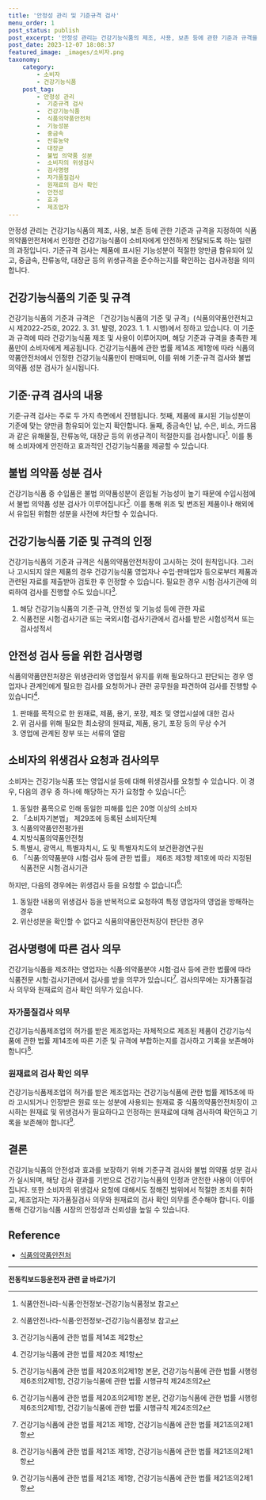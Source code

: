 ```yaml
---
title: '안정성 관리 및 기준규격 검사'
menu_order: 1
post_status: publish
post_excerpt: '안정성 관리는 건강기능식품의 제조, 사용, 보존 등에 관한 기준과 규격을 지정하여 식품의약품안전처에서 인정한 건강기능식품이 소비자에게 안전하게 전달되도록 하는 일련의 과정입니다. 기준규격 검사는 제품에 표시된 기능성분이 적절한 양만큼 함유되어 있고, 중금속, 잔류농약, 대장균 등의 위생규격을 준수하는지를 확인하는 검사과정을 의미합니다.'
post_date: 2023-12-07 18:08:37
featured_image: _images/소비자.png
taxonomy:
    category:
        - 소비자
        - 건강기능식품
    post_tag:
        - 안정성 관리
        -  기준규격 검사
        -  건강기능식품
        -  식품의약품안전처
        -  기능성분
        -  중금속
        -  잔류농약
        -  대장균
        -  불법 의약품 성분
        -  소비자의 위생검사
        -  검사명령
        -  자가품질검사
        -  원재료의 검사 확인
        -  안전성
        -  효과
        -  제조업자
---
```




안정성 관리는 건강기능식품의 제조, 사용, 보존 등에 관한 기준과 규격을 지정하여 식품의약품안전처에서 인정한 건강기능식품이 소비자에게 안전하게 전달되도록 하는 일련의 과정입니다. 기준규격 검사는 제품에 표시된 기능성분이 적절한 양만큼 함유되어 있고, 중금속, 잔류농약, 대장균 등의 위생규격을 준수하는지를 확인하는 검사과정을 의미합니다.

## 건강기능식품의 기준 및 규격

건강기능식품의 기준과 규격은 「건강기능식품의 기준 및 규격」(식품의약품안전처고시 제2022-25호, 2022. 3. 31. 발령, 2023. 1. 1. 시행)에서 정하고 있습니다. 이 기준과 규격에 따라 건강기능식품 제조 및 사용이 이루어지며, 해당 기준과 규격을 충족한 제품만이 소비자에게 제공됩니다. 건강기능식품에 관한 법률 제14조 제1항에 따라 식품의약품안전처에서 인정한 건강기능식품만이 판매되며, 이를 위해 기준·규격 검사와 불법 의약품 성분 검사가 실시됩니다.

## 기준·규격 검사의 내용

기준·규격 검사는 주로 두 가지 측면에서 진행됩니다. 첫째, 제품에 표시된 기능성분이 기준에 맞는 양만큼 함유되어 있는지 확인합니다. 둘째, 중금속인 납, 수은, 비소, 카드뮴과 같은 유해물질, 잔류농약, 대장균 등의 위생규격이 적절한지를 검사합니다[^1]. 이를 통해 소비자에게 안전하고 효과적인 건강기능식품을 제공할 수 있습니다.

## 불법 의약품 성분 검사

건강기능식품 중 수입품은 불법 의약품성분이 혼입될 가능성이 높기 때문에 수입시점에서 불법 의약품 성분 검사가 이루어집니다[^1]. 이를 통해 위조 및 변조된 제품이나 해외에서 유입된 위험한 성분을 사전에 차단할 수 있습니다.

## 건강기능식품 기준 및 규격의 인정

건강기능식품의 기준과 규격은 식품의약품안전처장이 고시하는 것이 원칙입니다. 그러나 고시되지 않은 제품의 경우 건강기능식품 영업자나 수입·판매업자 등으로부터 제품과 관련된 자료를 제출받아 검토한 후 인정할 수 있습니다. 필요한 경우 시험·검사기관에 의뢰하여 검사를 진행할 수도 있습니다[^2].

1. 해당 건강기능식품의 기준·규격, 안전성 및 기능성 등에 관한 자료
2. 식품전문 시험·검사기관 또는 국외시험·검사기관에서 검사를 받은 시험성적서 또는 검사성적서

## 안전성 검사 등을 위한 검사명령

식품의약품안전처장은 위생관리와 영업질서 유지를 위해 필요하다고 판단되는 경우 영업자나 관계인에게 필요한 검사를 요청하거나 관련 공무원을 파견하여 검사를 진행할 수 있습니다[^3].

1. 판매를 목적으로 한 원재료, 제품, 용기, 포장, 제조 및 영업시설에 대한 검사
2. 위 검사를 위해 필요한 최소량의 원재료, 제품, 용기, 포장 등의 무상 수거
3. 영업에 관계된 장부 또는 서류의 열람

## 소비자의 위생검사 요청과 검사의무

소비자는 건강기능식품 또는 영업시설 등에 대해 위생검사를 요청할 수 있습니다. 이 경우, 다음의 경우 중 하나에 해당하는 자가 요청할 수 있습니다[^4]:

1. 동일한 품목으로 인해 동일한 피해를 입은 20명 이상의 소비자
2. 「소비자기본법」 제29조에 등록된 소비자단체
3. 식품의약품안전평가원
4. 지방식품의약품안전청
5. 특별시, 광역시, 특별자치시, 도 및 특별자치도의 보건환경연구원
6. 「식품·의약품분야 시험·검사 등에 관한 법률」 제6조 제3항 제1호에 따라 지정된 식품전문 시험·검사기관

하지만, 다음의 경우에는 위생검사 등을 요청할 수 없습니다[^4]:

1. 동일한 내용의 위생검사 등을 반복적으로 요청하여 특정 영업자의 영업을 방해하는 경우
2. 위산성분을 확인할 수 없다고 식품의약품안전처장이 판단한 경우

## 검사명령에 따른 검사 의무

건강기능식품을 제조하는 영업자는 식품·의약품분야 시험·검사 등에 관한 법률에 따라 식품전문 시험·검사기관에서 검사를 받을 의무가 있습니다[^5]. 검사의무에는 자가품질검사 의무와 원재료의 검사 확인 의무가 있습니다.

### 자가품질검사 의무

건강기능식품제조업의 허가를 받은 제조업자는 자체적으로 제조된 제품이 건강기능식품에 관한 법률 제14조에 따른 기준 및 규격에 부합하는지를 검사하고 기록을 보존해야 합니다[^5].

### 원재료의 검사 확인 의무

건강기능식품제조업의 허가를 받은 제조업자는 건강기능식품에 관한 법률 제15조에 따라 고시되거나 인정받은 원료 또는 성분에 사용되는 원재료 중 식품의약품안전처장이 고시하는 원재료 및 위생검사가 필요하다고 인정하는 원재료에 대해 검사하여 확인하고 기록을 보존해야 합니다[^5].

## 결론

건강기능식품의 안전성과 효과를 보장하기 위해 기준규격 검사와 불법 의약품 성분 검사가 실시되며, 해당 검사 결과를 기반으로 건강기능식품의 인정과 안전한 사용이 이루어집니다. 또한 소비자의 위생검사 요청에 대해서도 정해진 범위에서 적절한 조치를 취하고, 제조업자는 자가품질검사 의무와 원재료의 검사 확인 의무를 준수해야 합니다. 이를 통해 건강기능식품 시장의 안정성과 신뢰성을 높일 수 있습니다.

[^1]: 식품안전나라-식품·안전정보-건강기능식품정보 참고
[^2]: 건강기능식품에 관한 법률 제14조 제2항
[^3]: 건강기능식품에 관한 법률 제20조 제1항
[^4]: 건강기능식품에 관한 법률 제20조의2제1항 본문, 건강기능식품에 관한 법률 시행령 제6조의2제1항, 건강기능식품에 관한 법률 시행규칙 제24조의2
[^5]: 건강기능식품에 관한 법률 제21조 제1항, 건강기능식품에 관한 법률 제21조의2제1항

## Reference

- [식품의약품안전처](https://www.mfds.go.kr/index.do)


<!-- wp:separator -->
<hr class="wp-block-separator has-alpha-channel-opacity"/>
<!-- /wp:separator -->

<!-- wp:group {"backgroundColor":"base","layout":{"type":"constrained"}} -->
<div class="wp-block-group has-base-background-color has-background"><!-- wp:paragraph {"align":"center","fontSize":"medium"} -->
<p class="has-text-align-center has-large-font-size"><strong>전동킥보드등운전자 관련 글 바로가기</strong></p>
<!-- /wp:paragraph -->


<!-- wp:latest-posts
{"categories":[{"id":1824,"count":19,"description":"","link":"https://uknowlaw.com/category/%ec%a0%84%eb%8f%99%ed%82%a5%eb%b3%b4%eb%93%9c%eb%93%b1%ec%9a%b4%ec%a0%84%ec%9e%90/","name":"전동킥보드등운전자","slug":"전동킥보드등운전자","taxonomy":"category","parent":0,"meta":[],"_links":{"self":[{"href":"https://uknowlaw.com/wp-json/wp/v2/categories/1824"}],"collection":[{"href":"https://uknowlaw.com/wp-json/wp/v2/categories"}],"about":[{"href":"https://uknowlaw.com/wp-json/wp/v2/taxonomies/category"}],"wp:post_type":[{"href":"https://uknowlaw.com/wp-json/wp/v2/posts?categories=1824"}],"curies":[{"name":"wp","href":"https://api.w.org/{rel}","templated":true}]}}],"postsToShow":100,"excerptLength":28,"postLayout":"grid","columns":2,"featuredImageAlign":"left","featuredImageSizeSlug":"large","fontSize":"small"} /--></div>
<!-- /wp:group -->